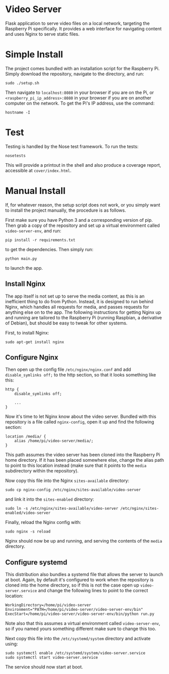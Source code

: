 # Video Server

Flask application to serve video files on a local network, targeting the Raspberry Pi specifically. It provides a web interface for navigating content and uses Nginx to serve static files.

# Simple Install

The project comes bundled with an installation script for the Raspberry Pi. Simply download the repository, navigate to the directory, and run:

```
sudo ./setup.sh
```

Then navigate to `localhost:8080` in your browser if you are on the Pi, or `<raspberry_pi_ip_address>:8080` in your browser if you are on another computer on the network. To get the Pi's IP address, use the command:

```
hostname -I
```

# Test

Testing is handled by the Nose test framework. To run the tests:

```
nosetests
```

This will provide a printout in the shell and also produce a coverage report, accessible at `cover/index.html`.

# Manual Install

If, for whatever reason, the setup script does not work, or you simply want to install the project manually, the procedure is as follows.

First make sure you have Python 3 and a corresponding version of pip. Then grab a copy of the repository and set up a virtual environment called `video-server-env`, and run:

```
pip install -r requirements.txt
```

to get the dependencies. Then simply run:

```
python main.py
```

to launch the app.

## Install Nginx

The app itself is not set up to serve the media content, as this is an inefficient thing to do from Python. Instead, it is designed to run behind Nginx, which handles all requests for media, and passes requests for anything else on to the app. The following instructions for getting Nginx up and running are tailored to the Raspberry Pi (running Raspbian, a derivative of Debian), but should be easy to tweak for other systems.

First, to install Nginx:

```
sudo apt-get install nginx
```

## Configure Nginx

Then open up the config file `/etc/nginx/nginx.conf` and add `disable_symlinks off;` to the http section, so that it looks something like this:

```
http {
    disable_symlinks off;

    ...
}

```

Now it's time to let Nginx know about the video server. Bundled with this repository is a file called `nginx-config`, open it up and find the following section:

```
location /media/ {
    alias /home/pi/video-server/media/;
}
```

This path assumes the video server has been cloned into the Raspberry Pi home directory. If it has been placed somewhere else, change the alias path to point to this location instead (make sure that it points to the `media` subdirectory within the repository).

Now copy this file into the Nginx `sites-available` directory:

```
sudo cp nginx-config /etc/nginx/sites-available/video-server
```

and link it into the `sites-enabled` directory:

```
sudo ln -s /etc/nginx/sites-available/video-server /etc/nginx/sites-enabled/video-server
```

Finally, reload the Nginx config with:

```
sudo nginx -s reload
```

Nginx should now be up and running, and serving the contents of the `media` directory.

## Configure systemd

This distribution also bundles a systemd file that allows the server to launch at boot. Again, by default it's configured to work when the repository is cloned into the home directory, so if this is not the case open up `video-server.service` and change the following lines to point to the correct location:

```
WorkingDirectory=/home/pi/video-server
Environment="PATH=/home/pi/video-server/video-server-env/bin"
ExecStart=/home/pi/video-server/video-server-env/bin/python run.py
```

Note also that this assumes a virtual environment called `video-server-env`, so if you named yours something different make sure to change this too.

Next copy this file into the `/etc/systemd/system` directory and activate using:

```
sudo systemctl enable /etc/systemd/system/video-server.service
sudo systemctl start video-server.service
```

The service should now start at boot.
